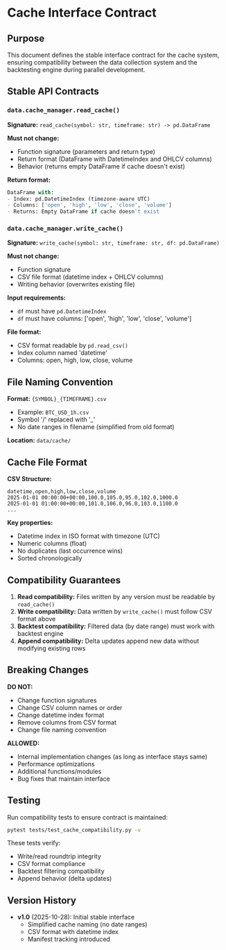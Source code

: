 # Cache Interface Contract

## Purpose

This document defines the stable interface contract for the cache system, ensuring compatibility between the data collection system and the backtesting engine during parallel development.

## Stable API Contracts

### `data.cache_manager.read_cache()`

**Signature:** `read_cache(symbol: str, timeframe: str) -> pd.DataFrame`

**Must not change:**
- Function signature (parameters and return type)
- Return format (DataFrame with DatetimeIndex and OHLCV columns)
- Behavior (returns empty DataFrame if cache doesn't exist)

**Return format:**
```python
DataFrame with:
- Index: pd.DatetimeIndex (timezone-aware UTC)
- Columns: ['open', 'high', 'low', 'close', 'volume']
- Returns: Empty DataFrame if cache doesn't exist
```

### `data.cache_manager.write_cache()`

**Signature:** `write_cache(symbol: str, timeframe: str, df: pd.DataFrame)`

**Must not change:**
- Function signature
- CSV file format (datetime index + OHLCV columns)
- Writing behavior (overwrites existing file)

**Input requirements:**
- `df` must have `pd.DatetimeIndex`
- `df` must have columns: ['open', 'high', 'low', 'close', 'volume']

**File format:**
- CSV format readable by `pd.read_csv()`
- Index column named 'datetime'
- Columns: open, high, low, close, volume

## File Naming Convention

**Format:** `{SYMBOL}_{TIMEFRAME}.csv`
- Example: `BTC_USD_1h.csv`
- Symbol '/' replaced with '_'
- No date ranges in filename (simplified from old format)

**Location:** `data/cache/`

## Cache File Format

**CSV Structure:**
```csv
datetime,open,high,low,close,volume
2025-01-01 00:00:00+00:00,100.0,105.0,95.0,102.0,1000.0
2025-01-01 01:00:00+00:00,101.0,106.0,96.0,103.0,1100.0
...
```

**Key properties:**
- Datetime index in ISO format with timezone (UTC)
- Numeric columns (float)
- No duplicates (last occurrence wins)
- Sorted chronologically

## Compatibility Guarantees

1. **Read compatibility:** Files written by any version must be readable by `read_cache()`
2. **Write compatibility:** Data written by `write_cache()` must follow CSV format above
3. **Backtest compatibility:** Filtered data (by date range) must work with backtest engine
4. **Append compatibility:** Delta updates append new data without modifying existing rows

## Breaking Changes

**DO NOT:**
- Change function signatures
- Change CSV column names or order
- Change datetime index format
- Remove columns from CSV format
- Change file naming convention

**ALLOWED:**
- Internal implementation changes (as long as interface stays same)
- Performance optimizations
- Additional functions/modules
- Bug fixes that maintain interface

## Testing

Run compatibility tests to ensure contract is maintained:

```bash
pytest tests/test_cache_compatibility.py -v
```

These tests verify:
- Write/read roundtrip integrity
- CSV format compliance
- Backtest filtering compatibility
- Append behavior (delta updates)

## Version History

- **v1.0** (2025-10-28): Initial stable interface
  - Simplified cache naming (no date ranges)
  - CSV format with datetime index
  - Manifest tracking introduced

